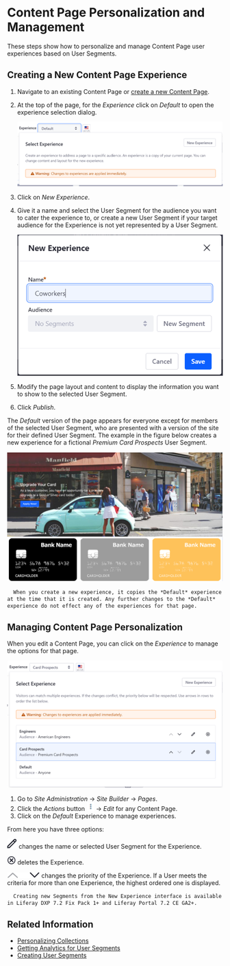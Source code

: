 # Content Page Personalization and Management

These steps show how to personalize and manage Content Page user experiences based on User Segments.

## Creating a New Content Page Experience

1. Navigate to an existing Content Page or [create a new Content Page](../../creating-pages/building-and-managing-content-pages/building-content-pages.md).
1. At the top of the page, for the *Experience* click on *Default* to open the experience selection dialog.

    ![Click on the current experience to create a new one or select a different existing experience.](./content-page-personalization/images/01.png)

1. Click on *New Experience*.
1. Give it a name and select the User Segment for the audience you want to cater the experience to, or create a new User Segment if your target audience for the Experience is not yet represented by a User Segment.

    ![You can add a new Segment while creating a new Experience.](./content-page-personalization/images/02.png)

1. Modify the page layout and content to display the information you want to show to the selected User Segment.
1. Click *Publish*.

The *Default* version of the page appears for everyone except for members of the selected User Segment, who are presented with a version of the site for their defined User Segment. The example in the figure below creates a new experience for a fictional *Premium Card Prospects* User Segment.

![Your final result for the card prospects might look something like this.](./content-page-personalization/images/03.png)

```note::
  When you create a new experience, it copies the *Default* experience at the time that it is created. Any further changes to the *Default* experience do not effect any of the experiences for that page.
```

## Managing Content Page Personalization

When you edit a Content Page, you can click on the *Experience* to manage the options for that page.

![You can add, edit, delete, or change priority for Experiences.](./content-page-personalization/images/04.png)

1. Go to *Site Administration* &rarr; *Site Builder* &rarr; *Pages*.
1. Click the *Actions* button ![Actions](../../../images/icon-actions.png) &rarr; *Edit* for any Content Page.
1. Click on the *Default* Experience to manage experiences.

From here you have three options:

![Edit](../../../images/icon-edit.png) changes the name or selected User Segment for the Experience.

![Delete](../../../images/icon-delete.png) deletes the Experience.

![Priority](../../../images/icon-priority.png) changes the priority of the Experience. If a User meets the criteria for more than one Experience, the highest ordered one is displayed.

```note::
  Creating new Segments from the New Experience interface is available in Liferay DXP 7.2 Fix Pack 1+ and Liferay Portal 7.2 CE GA2+.
```

## Related Information

* [Personalizing Collections](./personalizing-collection.md)
* [Getting Analytics for User Segments](../segmentation/getting-analytics-for-user-segments.md)
* [Creating User Segments](../segmentation/creating-and-managing-user-segments.md)
